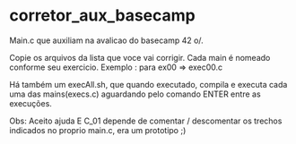 # corretor_aux_basecamp
Main.c que auxiliam na avalicao do basecamp 42 o/.

Copie os arquivos da lista que voce vai corrigir.
Cada main é nomeado conforme seu exercicio.
Exemplo : para ex00 => exec00.c

Há também um execAll.sh, que quando executado,
compila e executa cada uma das mains(execs.c)
aguardando pelo comando ENTER entre as execuções.

Obs: Aceito ajuda E C_01 depende de comentar / 
descomentar os trechos indicados no proprio main.c, 
era um prototipo ;) 